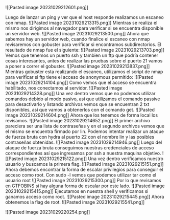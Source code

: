 ![[Pasted image 20231029212601.png]]

Luego de lanzar un ping y ver que el host responde realizamos un escaneo con nmap.
![[Pasted image 20231029213315.png]]
Mientras se realiza el mismo nos dirigimos al navegador para verificar si se encuentra disponible un servidor web.
![[Pasted image 20231029213500.png]]
Ahora que sabemos hay un servidor web, cuando finalice el escaneo con nmap revisaremos con gobuster para verificar si encontramos subdirectorios.
El resultado de nmap fue el siguiente:
![[Pasted image 20231029213703.png]]
Vemos que tenemos un puerto ssh y tambien un ftp que podría contener cosas interesantes, antes de realizar las pruebas sobre el puerto 21 vamos a poner a correr el gobuster.
![[Pasted image 20231029213837.png]]
Mientras gobuster esta realizando el escaneo, utilizamos el script de nmap para verificar si ftp tiene el acceso de anonymous permitido:
![[Pasted image 20231029214104.png]]
Como vemos que el acceso se encuentra habilitado, nos conectamos al servidor.
![[Pasted image 20231029214328.png]]
Una vez dentro vemos que no podemos utilizar comandos debido al modo pasivo, así que utilizamos el comando passive para desactivarlo y listando archivos vemos que se encuentran 2 txt disponibles, así que vamos a obtenerlos con el comando get.
![[Pasted image 20231029214604.png]]
Ahora que los tenemos de forma local los revisamos.
![[Pasted image 20231029214652.png]]
El primer archivo pareciera ser una lista de contraseñas y en el segundo archivos vemos que el mismo se encuentra firmado por lin.
Podemos intentar realizar un ataque de fuerza bruta con hydra al puerto 22 con el nombre lin y las posibles contraseñas obtenidas.
![[Pasted image 20231029214946.png]]
Luego del ataque de fuerza bruta conseguimos nuestras credenciales de acceso correspondientes así que ingresamos por ssh a nuestra maquina objetivo.
![[Pasted image 20231029215122.png]]
Una vez dentro verificamos nuestro usuario y buscamos la primera flag.
![[Pasted image 20231029215151.png]]
Ahora debemos encontrar la forma de escalar privilegios para conseguir el acceso como root.
Con sudo -l vemos que podemos utilizar tar como el usuario root
![[Pasted image 20231029215300.png]]
Por lo que revisamos en GTFOBINS si hay alguna forma de escalar por este lado.
![[Pasted image 20231029215415.png]]
Ejecutamos en nuestra shell y verificamos si ganamos acceso como root.
![[Pasted image 20231029215445.png]]
Ahora obtenemos la flag de root.
![[Pasted image 20231029215541.png]]

![[Pasted image 20231029220254.png]]


